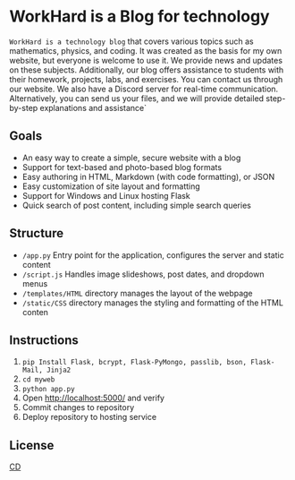 <h1>WorkHard is a Blog for technology</h1>

`WorkHard is a technology blog` that covers various topics such as mathematics, physics, and coding. It was created as the basis for my own website, but everyone is welcome to use it. We provide news and updates on these subjects. Additionally, our blog offers assistance to students with their homework, projects, labs, and exercises. You can contact us through our website. We also have a Discord server for real-time communication. Alternatively, you can send us your files, and we will provide detailed step-by-step explanations and assistance`


## Goals
- An easy way to create a simple, secure website with a blog
- Support for text-based and photo-based blog formats
- Easy authoring in HTML, Markdown (with code formatting), or JSON
- Easy customization of site layout and formatting
- Support for Windows and Linux hosting Flask
- Quick search of post content, including simple search queries
  
## Structure
- `/app.py` Entry point for the application, configures the server and static content
- `/script.js` Handles image slideshows, post dates, and dropdown menus
- `/templates/HTML` directory manages the layout of the webpage
- `/static/CSS` directory manages the styling and formatting of the HTML conten

## Instructions

1. `pip Install Flask, bcrypt, Flask-PyMongo, passlib, bson, Flask-Mail, Jinja2`
1. `cd myweb`
1. `python app.py`
1. Open <http://localhost:5000/> and verify
1. Commit changes to repository
1. Deploy repository to hosting service





## License

[CD](LICENSE)
